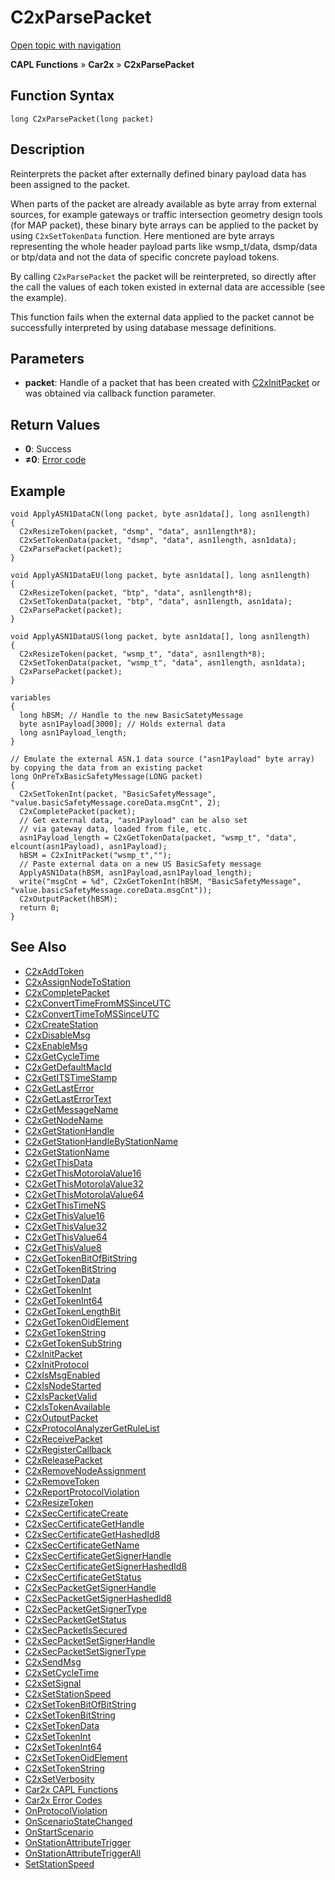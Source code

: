 # C2xParsePacket

[Open topic with navigation](../../../../../CANoeDEFamily.htm#Topics/CAPLFunctions/Car2x/Functions/CAPLfunctionC2xParsePacket.md)

**CAPL Functions** » **Car2x** » **C2xParsePacket**

## Function Syntax

```plaintext
long C2xParsePacket(long packet)
```

## Description

Reinterprets the packet after externally defined binary payload data has been assigned to the packet.

When parts of the packet are already available as byte array from external sources, for example gateways or traffic intersection geometry design tools (for MAP packet), these binary byte arrays can be applied to the packet by using `C2xSetTokenData` function. Here mentioned are byte arrays representing the whole header payload parts like wsmp_t/data, dsmp/data or btp/data and not the data of specific concrete payload tokens.

By calling `C2xParsePacket` the packet will be reinterpreted, so directly after the call the values of each token existed in external data are accessible (see the example).

This function fails when the external data applied to the packet cannot be successfully interpreted by using database message definitions.

## Parameters

- **packet**: Handle of a packet that has been created with [C2xInitPacket](CAPLfunctionC2xInitPacket.md) or was obtained via callback function parameter.

## Return Values

- **0**: Success
- **≠0**: [Error code](../CAPLfunctionsCar2xErrorCodes.md)

## Example

```plaintext
void ApplyASN1DataCN(long packet, byte asn1data[], long asn1length)
{
  C2xResizeToken(packet, "dsmp", "data", asn1length*8);
  C2xSetTokenData(packet, "dsmp", "data", asn1length, asn1data);
  C2xParsePacket(packet);
}

void ApplyASN1DataEU(long packet, byte asn1data[], long asn1length)
{
  C2xResizeToken(packet, "btp", "data", asn1length*8);
  C2xSetTokenData(packet, "btp", "data", asn1length, asn1data);
  C2xParsePacket(packet);
}

void ApplyASN1DataUS(long packet, byte asn1data[], long asn1length)
{
  C2xResizeToken(packet, "wsmp_t", "data", asn1length*8);
  C2xSetTokenData(packet, "wsmp_t", "data", asn1length, asn1data);
  C2xParsePacket(packet);
}

variables
{
  long hBSM; // Handle to the new BasicSatetyMessage
  byte asn1Payload[3000]; // Holds external data
  long asn1Payload_length;
}

// Emulate the external ASN.1 data source ("asn1Payload" byte array) by copying the data from an existing packet
long OnPreTxBasicSafetyMessage(LONG packet)
{
  C2xSetTokenInt(packet, "BasicSafetyMessage", "value.basicSafetyMessage.coreData.msgCnt", 2);
  C2xCompletePacket(packet);
  // Get external data, "asn1Payload" can be also set
  // via gateway data, loaded from file, etc.
  asn1Payload_length = C2xGetTokenData(packet, "wsmp_t", "data", elcount(asn1Payload), asn1Payload);
  hBSM = C2xInitPacket("wsmp_t","");
  // Paste external data on a new US BasicSafety message
  ApplyASN1Data(hBSM, asn1Payload,asn1Payload_length);
  write("msgCnt = %d", C2xGetTokenInt(hBSM, "BasicSafetyMessage", "value.basicSafetyMessage.coreData.msgCnt"));
  C2xOutputPacket(hBSM);
  return 0;
}
```

## See Also

- [C2xAddToken](CAPLfunctionC2xAddToken.md)
- [C2xAssignNodeToStation](CAPLfunctionC2xAssignNodeToStation.md)
- [C2xCompletePacket](CAPLfunctionC2xCompletePacket.md)
- [C2xConvertTimeFromMSSinceUTC](CAPLfunctionC2xConvertTimeFromMSSinceUTC.md)
- [C2xConvertTimeToMSSinceUTC](CAPLfunctionC2xConvertTimeToMSSinceUTC.md)
- [C2xCreateStation](CAPLfunctionC2xCreateStation.md)
- [C2xDisableMsg](CAPLfunctionC2xDisableMsg.md)
- [C2xEnableMsg](CAPLfunctionC2xEnableMsg.md)
- [C2xGetCycleTime](CAPLfunctionC2xGetCycleTime.md)
- [C2xGetDefaultMacId](CAPLfunctionC2xGetDefaultMacId.md)
- [C2xGetITSTimeStamp](CAPLfunctionC2xGetITSTimeStamp.md)
- [C2xGetLastError](CAPLfunctionC2xGetLastError.md)
- [C2xGetLastErrorText](CAPLfunctionC2xGetLastErrorText.md)
- [C2xGetMessageName](CAPLfunctionC2xGetMessageName.md)
- [C2xGetNodeName](CAPLfunctionC2xGetNodeName.md)
- [C2xGetStationHandle](CAPLfunctionC2xGetStationHandle.md)
- [C2xGetStationHandleByStationName](CAPLfunctionC2xGetStationHandleByStationName.md)
- [C2xGetStationName](CAPLfunctionC2xGetStationName.md)
- [C2xGetThisData](CAPLfunctionC2xGetThisData.md)
- [C2xGetThisMotorolaValue16](CAPLfunctionC2xGetThisMotorolaValue16.md)
- [C2xGetThisMotorolaValue32](CAPLfunctionC2xGetThisMotorolaValue32.md)
- [C2xGetThisMotorolaValue64](CAPLfunctionC2xGetThisMotorolaValue64.md)
- [C2xGetThisTimeNS](CAPLfunctionC2xGetThisTimeNS.md)
- [C2xGetThisValue16](CAPLfunctionC2xGetThisValue16.md)
- [C2xGetThisValue32](CAPLfunctionC2xGetThisValue32.md)
- [C2xGetThisValue64](CAPLfunctionC2xGetThisValue64.md)
- [C2xGetThisValue8](CAPLfunctionC2xGetThisValue8.md)
- [C2xGetTokenBitOfBitString](CAPLfunctionC2xGetTokenBitOfBitString.md)
- [C2xGetTokenBitString](CAPLfunctionC2xGetTokenBitString.md)
- [C2xGetTokenData](CAPLfunctionC2xGetTokenData.md)
- [C2xGetTokenInt](CAPLfunctionC2xGetTokenInt.md)
- [C2xGetTokenInt64](CAPLfunctionC2xGetTokenInt64.md)
- [C2xGetTokenLengthBit](CAPLfunctionC2xGetTokenLengthBit.md)
- [C2xGetTokenOidElement](CAPLfunctionC2xGetTokenOidElement.md)
- [C2xGetTokenString](CAPLfunctionC2xGetTokenString.md)
- [C2xGetTokenSubString](CAPLfunctionC2xGetTokenSubString.md)
- [C2xInitPacket](CAPLfunctionC2xInitPacket.md)
- [C2xInitProtocol](CAPLfunctionC2xInitProtocol.md)
- [C2xIsMsgEnabled](CAPLfunctionC2xIsMsgEnabled.md)
- [C2xIsNodeStarted](CAPLfunctionC2xIsNodeStarted.md)
- [C2xIsPacketValid](CAPLfunctionC2xIsPacketValid.md)
- [C2xIsTokenAvailable](CAPLfunctionC2xIsTokenAvailable.md)
- [C2xOutputPacket](CAPLfunctionC2xOutputPacket.md)
- [C2xProtocolAnalyzerGetRuleList](CAPLfunctionC2xProtocolAnalyzerGetRuleList.md)
- [C2xReceivePacket](CAPLfunctionC2xReceivePacket.md)
- [C2xRegisterCallback](CAPLfunctionC2xRegisterCallback.md)
- [C2xReleasePacket](CAPLfunctionC2xReleasePacket.md)
- [C2xRemoveNodeAssignment](CAPLfunctionC2xRemoveNodeAssignment.md)
- [C2xRemoveToken](CAPLfunctionC2xRemoveToken.md)
- [C2xReportProtocolViolation](CAPLfunctionC2xReportProtocolViolation.md)
- [C2xResizeToken](CAPLfunctionC2xResizeToken.md)
- [C2xSecCertificateCreate](CAPLfunctionC2xSecCertificateCreate.md)
- [C2xSecCertificateGetHandle](CAPLfunctionC2xSecCertificateGetHandle.md)
- [C2xSecCertificateGetHashedId8](CAPLfunctionC2xSecCertificateGetHashedId8.md)
- [C2xSecCertificateGetName](CAPLfunctionC2xSecCertificateGetName.md)
- [C2xSecCertificateGetSignerHandle](CAPLfunctionC2xSecCertificateGetSignerHandle.md)
- [C2xSecCertificateGetSignerHashedId8](CAPLfunctionC2xSecCertificateGetSignerHashedId8.md)
- [C2xSecCertificateGetStatus](CAPLfunctionC2xSecCertificateGetStatus.md)
- [C2xSecPacketGetSignerHandle](CAPLfunctionC2xSecPacketGetSignerHandle.md)
- [C2xSecPacketGetSignerHashedId8](CAPLfunctionC2xSecPacketGetSignerHashedId8.md)
- [C2xSecPacketGetSignerType](CAPLfunctionC2xSecPacketGetSignerType.md)
- [C2xSecPacketGetStatus](CAPLfunctionC2xSecPacketGetStatus.md)
- [C2xSecPacketIsSecured](CAPLfunctionC2xSecPacketIsSecured.md)
- [C2xSecPacketSetSignerHandle](CAPLfunctionC2xSecPacketSetSignerHandle.md)
- [C2xSecPacketSetSignerType](CAPLfunctionC2xSecPacketSetSignerType.md)
- [C2xSendMsg](CAPLfunctionC2xSendMsg.md)
- [C2xSetCycleTime](CAPLfunctionC2xSetCycleTime.md)
- [C2xSetSignal](CAPLfunctionC2xSetSignal.md)
- [C2xSetStationSpeed](CAPLfunctionC2xSetStationSpeed.md)
- [C2xSetTokenBitOfBitString](CAPLfunctionC2xSetTokenBitOfBitString.md)
- [C2xSetTokenBitString](CAPLfunctionC2xSetTokenBitString.md)
- [C2xSetTokenData](CAPLfunctionC2xSetTokenData.md)
- [C2xSetTokenInt](CAPLfunctionC2xSetTokenInt.md)
- [C2xSetTokenInt64](CAPLfunctionC2xSetTokenInt64.md)
- [C2xSetTokenOidElement](CAPLfunctionC2xSetTokenOidElement.md)
- [C2xSetTokenString](CAPLfunctionC2xSetTokenString.md)
- [C2xSetVerbosity](CAPLfunctionC2xSetVerbosity.md)
- [Car2x CAPL Functions](../CAPLfunctionsCar2xOverview.md)
- [Car2x Error Codes](../CAPLfunctionsCar2xErrorCodes.md)
- [OnProtocolViolation](../Callbacks/CAPLfunctionC2xOnProtocolViolation.md)
- [OnScenarioStateChanged](../Callbacks/CAPLfunctionC2xOnScenarioStateChanged.md)
- [OnStartScenario](../Callbacks/CAPLfunctionC2xOnStartScenario.md)
- [OnStationAttributeTrigger](../Callbacks/CAPLfunctionC2xOnStationAttributeTrigger.md)
- [OnStationAttributeTriggerAll](../Callbacks/CAPLfunctionC2xOnStationAttributeTriggerAll.md)
- [SetStationSpeed](../../ADAS/Functions/CAPLfunctionSetStationSpeed.md)
